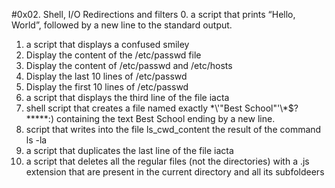#0x02. Shell, I/O Redirections and filters
0. a script that prints “Hello, World”, followed by a new line to the standard output.
1. a script that displays a confused smiley
2. Display the content of the /etc/passwd file
3. Display the content of /etc/passwd and /etc/hosts
4. Display the last 10 lines of /etc/passwd
5. Display the first 10 lines of /etc/passwd
6. a script that displays the third line of the file iacta
7.  shell script that creates a file named exactly \*\\'"Best School"\'\\*$\?\*\*\*\*\*:) containing the text Best School ending by a new line.
8.  script that writes into the file ls_cwd_content the result of the command ls -la
9. a script that duplicates the last line of the file iacta
10.  a script that deletes all the regular files (not the directories) with a .js extension that are present in the current directory and all its subfoldeers
